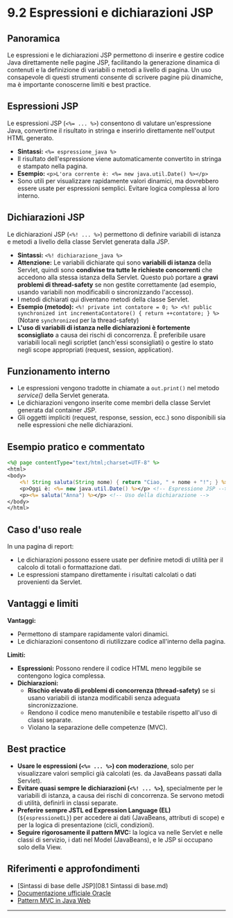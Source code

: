 # 9.2 Espressioni e dichiarazioni JSP

## Panoramica
Le espressioni e le dichiarazioni JSP permettono di inserire e gestire codice Java direttamente nelle pagine JSP, facilitando la generazione dinamica di contenuti e la definizione di variabili o metodi a livello di pagina. Un uso consapevole di questi strumenti consente di scrivere pagine più dinamiche, ma è importante conoscerne limiti e best practice.

## Espressioni JSP
Le espressioni JSP (`<%= ... %>`) consentono di valutare un'espressione Java, convertirne il risultato in stringa e inserirlo direttamente nell'output HTML generato.
- **Sintassi:** `<%= espressione_java %>`
- Il risultato dell'espressione viene automaticamente convertito in stringa e stampato nella pagina.
- **Esempio:** `<p>L'ora corrente è: <%= new java.util.Date() %></p>`
- Sono utili per visualizzare rapidamente valori dinamici, ma dovrebbero essere usate per espressioni semplici. Evitare logica complessa al loro interno.

## Dichiarazioni JSP
Le dichiarazioni JSP (`<%! ... %>`) permettono di definire variabili di istanza e metodi a livello della classe Servlet generata dalla JSP.
- **Sintassi:** `<%! dichiarazione_java %>`
- **Attenzione:** Le variabili dichiarate qui sono **variabili di istanza** della Servlet, quindi sono **condivise tra tutte le richieste concorrenti** che accedono alla stessa istanza della Servlet. Questo può portare a **gravi problemi di thread-safety** se non gestite correttamente (ad esempio, usando variabili non modificabili o sincronizzando l'accesso).
- I metodi dichiarati qui diventano metodi della classe Servlet.
- **Esempio (metodo):** `<%! private int contatore = 0; %> <%! public synchronized int incrementaContatore() { return ++contatore; } %>` (Notare `synchronized` per la thread-safety)
- **L'uso di variabili di istanza nelle dichiarazioni è fortemente sconsigliato** a causa dei rischi di concorrenza. È preferibile usare variabili locali negli scriptlet (anch'essi sconsigliati) o gestire lo stato negli scope appropriati (request, session, application).

## Funzionamento interno
- Le espressioni vengono tradotte in chiamate a `out.print()` nel metodo _service()_ della Servlet generata.
- Le dichiarazioni vengono inserite come membri della classe Servlet generata dal container JSP.
- Gli oggetti impliciti (request, response, session, ecc.) sono disponibili sia nelle espressioni che nelle dichiarazioni.

## Esempio pratico e commentato
```jsp
<%@ page contentType="text/html;charset=UTF-8" %>
<html>
<body>
    <%! String saluta(String nome) { return "Ciao, " + nome + "!"; } %> <!-- Dichiarazione di metodo -->
    <p>Oggi è: <%= new java.util.Date() %></p> <!-- Espressione JSP -->
    <p><%= saluta("Anna") %></p> <!-- Uso della dichiarazione -->
</body>
</html>
```

## Caso d'uso reale
In una pagina di report:
- Le dichiarazioni possono essere usate per definire metodi di utilità per il calcolo di totali o formattazione dati.
- Le espressioni stampano direttamente i risultati calcolati o dati provenienti da Servlet.

## Vantaggi e limiti
**Vantaggi:**
- Permettono di stampare rapidamente valori dinamici.
- Le dichiarazioni consentono di riutilizzare codice all'interno della pagina.

**Limiti:**
- **Espressioni:** Possono rendere il codice HTML meno leggibile se contengono logica complessa.
- **Dichiarazioni:**
    - **Rischio elevato di problemi di concorrenza (thread-safety)** se si usano variabili di istanza modificabili senza adeguata sincronizzazione.
    - Rendono il codice meno manutenibile e testabile rispetto all'uso di classi separate.
    - Violano la separazione delle competenze (MVC).

## Best practice
- **Usare le espressioni (`<%= ... %>`) con moderazione**, solo per visualizzare valori semplici già calcolati (es. da JavaBeans passati dalla Servlet).
- **Evitare quasi sempre le dichiarazioni (`<%! ... %>`)**, specialmente per le variabili di istanza, a causa dei rischi di concorrenza. Se servono metodi di utilità, definirli in classi separate.
- **Preferire sempre JSTL ed Expression Language (EL)** (`${espressioneEL}`) per accedere ai dati (JavaBeans, attributi di scope) e per la logica di presentazione (cicli, condizioni).
- **Seguire rigorosamente il pattern MVC:** la logica va nelle Servlet e nelle classi di servizio, i dati nel Model (JavaBeans), e le JSP si occupano solo della View.

## Riferimenti e approfondimenti
- [Sintassi di base delle JSP](08.1 Sintassi di base.md)
- [Documentazione ufficiale Oracle](https://docs.oracle.com/javaee/7/tutorial/servlets.htm)
- [Pattern MVC in Java Web](https://www.oracle.com/java/technologies/model-view-controller.html)

---